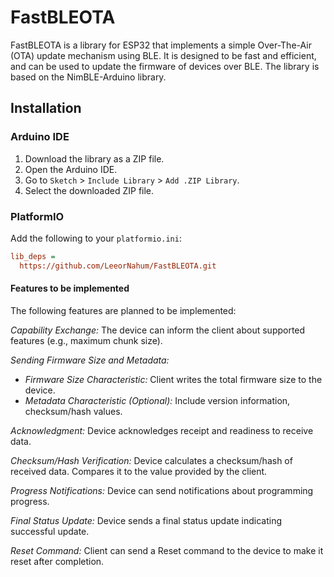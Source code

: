 # FastBLEOTA

FastBLEOTA is a library for ESP32 that implements a simple Over-The-Air (OTA) update mechanism using BLE. It is designed to be fast and efficient, and can be used to update the firmware of devices over BLE. The library is based on the NimBLE-Arduino library.

## Installation

### Arduino IDE

1. Download the library as a ZIP file.
2. Open the Arduino IDE.
3. Go to `Sketch` > `Include Library` > `Add .ZIP Library`.
4. Select the downloaded ZIP file.

### PlatformIO

Add the following to your `platformio.ini`:

```ini
lib_deps =
  https://github.com/LeeorNahum/FastBLEOTA.git
```

#### **Features to be implemented**

The following features are planned to be implemented:

*Capability Exchange:* The device can inform the client about supported features (e.g., maximum chunk size).

*Sending Firmware Size and Metadata:*

* *Firmware Size Characteristic:* Client writes the total firmware size to the device.
* *Metadata Characteristic (Optional):* Include version information, checksum/hash values.

*Acknowledgment:* Device acknowledges receipt and readiness to receive data.

*Checksum/Hash Verification:* Device calculates a checksum/hash of received data.
Compares it to the value provided by the client.

*Progress Notifications:* Device can send notifications about programming progress.

*Final Status Update:* Device sends a final status update indicating successful update.

*Reset Command:* Client can send a Reset command to the device to make it reset after completion.
